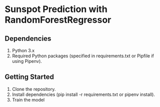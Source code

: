 # Sunspot Prediction with RandomForestRegressor

## Dependencies

1. Python 3.x
2. Required Python packages (specified in requirements.txt or Pipfile if using Pipenv).

## Getting Started

1. Clone the repository.
2. Install dependencies (pip install -r requirements.txt or pipenv install).
3. Train the model

